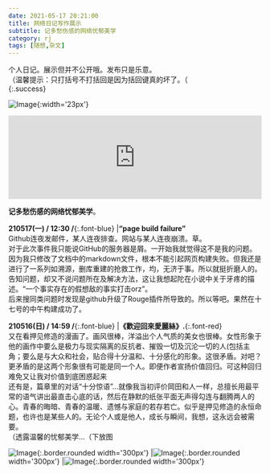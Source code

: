 ```yaml
---
date: 2021-05-17 20:21:00
title: 网络日记写作展示
subtitle: 记多愁伤感的网络忧郁美学
category: rj
tags: [随想,杂文]
---
```


个人日记。展示但并不公开哦。发布只是乐意。  
（温馨提示：只打括号不打括回是因为括回键真的坏了。（  
{:.success}  
  
![Image](http://pic.yupoo.com/erowz/f8626a1f/d1445926.jpg){:width='23px'} <br/>

<!--more-->
  
<iframe width="100%" height="166" scrolling="no" frameborder="no" allow="autoplay" src="https://w.soundcloud.com/player/?url=https%3A//api.soundcloud.com/tracks/72339177&color=%23acacac&auto_play=true&hide_related=false&show_comments=true&show_user=true&show_reposts=false&show_teaser=true"></iframe><div style="font-size: 10px; color: #cccccc;line-break: anywhere;word-break: normal;overflow: hidden;white-space: nowrap;text-overflow: ellipsis; font-family: Interstate,Lucida Grande,Lucida Sans Unicode,Lucida Sans,Garuda,Verdana,Tahoma,sans-serif;font-weight: 100;"></div>
  
**记多愁伤感的网络忧郁美学**。  

**210517(一) / 12:30 /**{:.font-blue} |**“page build failure”**<br/>Github连夜发邮件，某人连夜排查。网站与某人连夜崩溃。草。<br/>对于此次事件我只能说GitHub的服务器是屑。一开始我就觉得这不是我的问题。因为我只修改了文档中的markdown文件，根本不能引起网页构建失败。但我还是进行了一系列如溯源，删库重建的抢救工作，均，无济于事。所以就挺折磨人的。告知问题，却又不说问题所在及解决方法，这让我想起陀在小说中关于牙疼的描述。“一个事实存在的假想敌的事实打击orz”。<br/>后来搜同类问题时发现是github升级了Rouge插件所导致的。所以等吧。果然在十七号的中午构建成功了。
  
**210516(日) / 14:59 /**{:.font-blue} |**《歡迎回來愛麗絲》.**{:.font-red}<br/>又在看押见修造的漫画了。画风很棒，洋溢出个人气质的美女也很棒。女性形象于他的画作中要么是极力与现实隔离的反抗者、摧毁一切及沉沦一切的人(包括主角；要么是与大众和社会，贴合得十分温和、十分感化的形象。这很矛盾。对吧？更矛盾的是这两个形象很有可能是同一个人。即便作者宣扬价值回归。可这种回归难免又让我对价值到底困惑起来<br/>还有是，篇章里的对话“十分惊语”...就像我当初评价岡田和人一样，总擅长用最平常的语气讲出最直击心底的话，然后在静默的纸张平面无声得勾连与翻腾两人的心。青春的晦暗、青春的温暖、遗憾与家庭的若存若亡。似乎是押见修造的永恒命题，也许也是某些人的。无论个人或是他人，成长与瞬间，我想，这永远会被需要。<br/>（透露温馨的忧郁美学...（下放图
  
![Image](http://pic.yupoo.com/erowz/a598d263/a26140ff.jpeg){:.border.rounded width='300px'} |![Image](http://pic.yupoo.com/erowz/cb87f691/92db99b6.jpeg){:.border.rounded width='300px'} |![Image](http://pic.yupoo.com/erowz/9417fb3a/8c84d0b1.jpeg){:.border.rounded width='300px'}